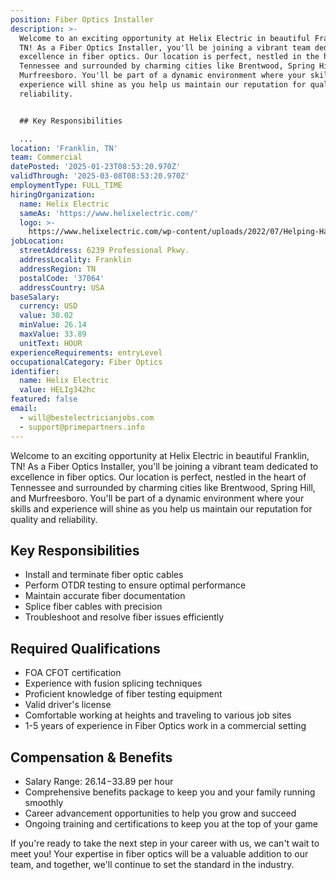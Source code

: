 ```yaml
---
position: Fiber Optics Installer
description: >-
  Welcome to an exciting opportunity at Helix Electric in beautiful Franklin,
  TN! As a Fiber Optics Installer, you'll be joining a vibrant team dedicated to
  excellence in fiber optics. Our location is perfect, nestled in the heart of
  Tennessee and surrounded by charming cities like Brentwood, Spring Hill, and
  Murfreesboro. You'll be part of a dynamic environment where your skills and
  experience will shine as you help us maintain our reputation for quality and
  reliability.


  ## Key Responsibilities

  ...
location: 'Franklin, TN'
team: Commercial
datePosted: '2025-01-23T08:53:20.970Z'
validThrough: '2025-03-08T08:53:20.970Z'
employmentType: FULL_TIME
hiringOrganization:
  name: Helix Electric
  sameAs: 'https://www.helixelectric.com/'
  logo: >-
    https://www.helixelectric.com/wp-content/uploads/2022/07/Helping-Hands-Logo_Blue-e1656694113799.jpg
jobLocation:
  streetAddress: 6239 Professional Pkwy.
  addressLocality: Franklin
  addressRegion: TN
  postalCode: '37064'
  addressCountry: USA
baseSalary:
  currency: USD
  value: 30.02
  minValue: 26.14
  maxValue: 33.89
  unitText: HOUR
experienceRequirements: entryLevel
occupationalCategory: Fiber Optics
identifier:
  name: Helix Electric
  value: HELIg342hc
featured: false
email:
  - will@bestelectricianjobs.com
  - support@primepartners.info
---
```




Welcome to an exciting opportunity at Helix Electric in beautiful Franklin, TN! As a Fiber Optics Installer, you'll be joining a vibrant team dedicated to excellence in fiber optics. Our location is perfect, nestled in the heart of Tennessee and surrounded by charming cities like Brentwood, Spring Hill, and Murfreesboro. You'll be part of a dynamic environment where your skills and experience will shine as you help us maintain our reputation for quality and reliability.

## Key Responsibilities

- Install and terminate fiber optic cables
- Perform OTDR testing to ensure optimal performance
- Maintain accurate fiber documentation
- Splice fiber cables with precision
- Troubleshoot and resolve fiber issues efficiently

## Required Qualifications

- FOA CFOT certification
- Experience with fusion splicing techniques
- Proficient knowledge of fiber testing equipment
- Valid driver's license
- Comfortable working at heights and traveling to various job sites
- 1-5 years of experience in Fiber Optics work in a commercial setting

## Compensation & Benefits

- Salary Range: $26.14-$33.89 per hour
- Comprehensive benefits package to keep you and your family running smoothly
- Career advancement opportunities to help you grow and succeed
- Ongoing training and certifications to keep you at the top of your game

If you're ready to take the next step in your career with us, we can't wait to meet you! Your expertise in fiber optics will be a valuable addition to our team, and together, we'll continue to set the standard in the industry.

